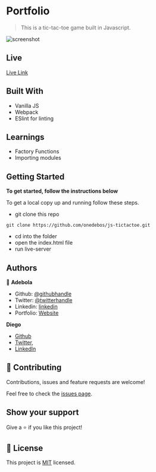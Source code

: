 # Portfolio

> This is a tic-tac-toe game built in Javascript. 

![screenshot](https://res.cloudinary.com/onedebeos/image/upload/f_auto,q_auto/v1582245511/personal-portfolio/Screen_Shot_2020-02-21_at_01.37.35_lqntqz.png)

## Live
[Live Link](https://zen-beaver-6debcc.netlify.com/)

## Built With

- Vanilla JS
- Webpack
- ESlint for linting

## Learnings
- Factory Functions
- Importing modules

## Getting Started

**To get started, follow the instructions below**

To get a local copy up and running follow these steps.

- git clone this repo

```
git clone https://github.com/onedebos/js-tictactoe.git
```
- cd into the folder
- open the index.html file
- run live-server

## Authors

👤 **Adebola**

- Github: [@githubhandle](https://github.com/onedebos)
- Twitter: [@twitterhandle](https://twitter.com/debosthefirst)
- Linkedin: [linkedin](https://www.linkedin.com/in/adebola-niran/)
- Portfolio: [Website](https://elegant-borg-4081b7.netlify.com/#)

**Diego**
- [Github](https://github.com/digomes87)
- [Twitter](https://twitter.com/devdiegogo),
- [LinkedIn](https://www.linkedin.com/in/diego-gomes-6b208384/)

## 🤝 Contributing

Contributions, issues and feature requests are welcome!

Feel free to check the [issues page](issues/).

## Show your support

Give a ⭐️ if you like this project!

## 📝 License

This project is [MIT](lic.url) licensed.
